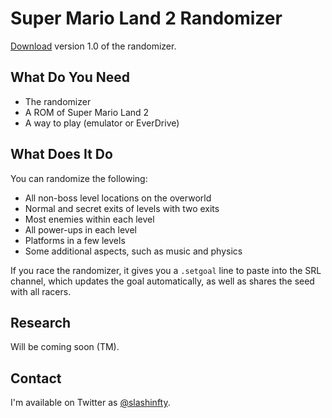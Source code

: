 # Super Mario Land 2 Randomizer

[Download](../master/dist/sml2randomizer.jar) version 1.0 of the randomizer.

## What Do You Need

* The randomizer
* A ROM of Super Mario Land 2
* A way to play (emulator or EverDrive)

## What Does It Do

You can randomize the following:

* All non-boss level locations on the overworld
* Normal and secret exits of levels with two exits
* Most enemies within each level
* All power-ups in each level
* Platforms in a few levels
* Some additional aspects, such as music and physics

If you race the randomizer, it gives you a `.setgoal` line to paste into the SRL channel, which updates the goal automatically, as well as shares the seed with all racers.

## Research

Will be coming soon (TM).

## Contact

I'm available on Twitter as [@slashinfty](https://twitter.com/slashinfty).
